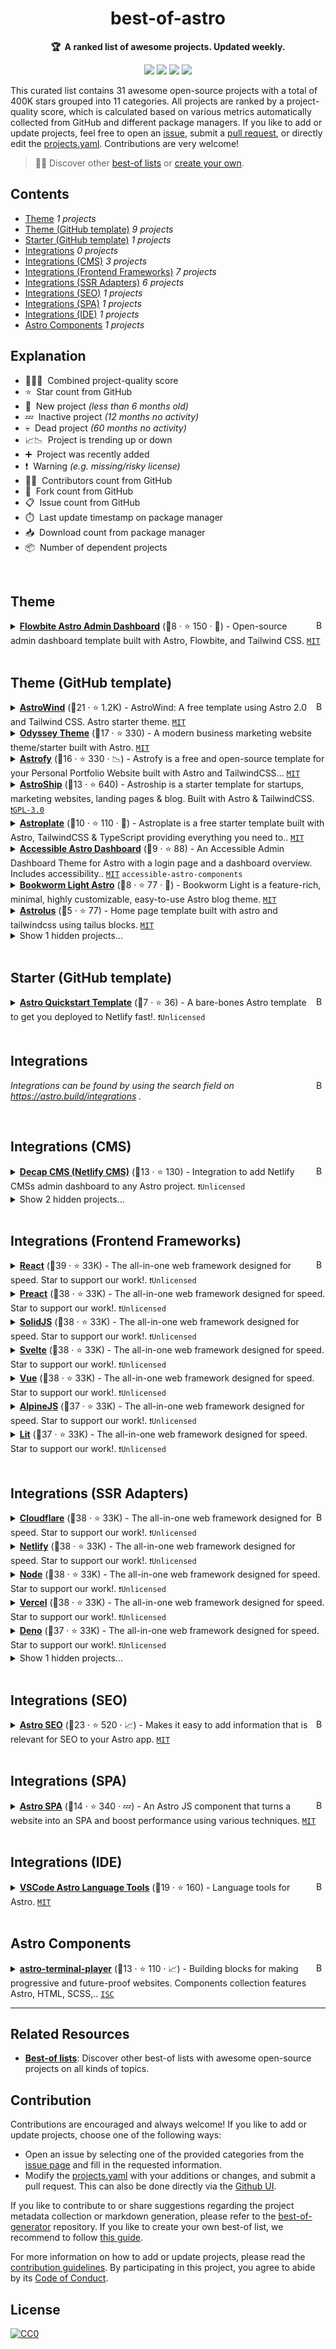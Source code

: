 <!-- markdownlint-disable -->
<h1 align="center">
    best-of-astro
    <br>
</h1>

<p align="center">
    <strong>🏆&nbsp; A ranked list of awesome projects. Updated weekly.</strong>
</p>

<p align="center">
    <a href="https://best-of.org" title="Best-of Badge"><img src="http://bit.ly/3o3EHNN"></a>
    <a href="#Contents" title="Project Count"><img src="https://img.shields.io/badge/projects-31-blue.svg?color=5ac4bf"></a>
    <a href="#Contribution" title="Contributions are welcome"><img src="https://img.shields.io/badge/contributions-welcome-green.svg"></a>
    <a href="https://github.com/fkromer/best-of-astro/releases" title="Best-of Updates"><img src="https://img.shields.io/github/release-date/fkromer/best-of-astro?color=green&label=updated"></a>
</p>

This curated list contains 31 awesome open-source projects with a total of 400K stars grouped into 11 categories. All projects are ranked by a project-quality score, which is calculated based on various metrics automatically collected from GitHub and different package managers. If you like to add or update projects, feel free to open an [issue](https://github.com/fkromer/best-of-astro/issues/new/choose), submit a [pull request](https://github.com/fkromer/best-of-astro/pulls), or directly edit the [projects.yaml](https://github.com/fkromer/best-of-astro/edit/main/projects.yaml). Contributions are very welcome!

> 🧙‍♂️  Discover other [best-of lists](https://best-of.org) or [create your own](https://github.com/best-of-lists/best-of/blob/main/create-best-of-list.md).

## Contents

- [Theme](#theme) _1 projects_
- [Theme (GitHub template)](#theme-github-template) _9 projects_
- [Starter (GitHub template)](#starter-github-template) _1 projects_
- [Integrations](#integrations) _0 projects_
- [Integrations (CMS)](#integrations-cms) _3 projects_
- [Integrations (Frontend Frameworks)](#integrations-frontend-frameworks) _7 projects_
- [Integrations (SSR Adapters)](#integrations-ssr-adapters) _6 projects_
- [Integrations (SEO)](#integrations-seo) _1 projects_
- [Integrations (SPA)](#integrations-spa) _1 projects_
- [Integrations (IDE)](#integrations-ide) _1 projects_
- [Astro Components](#astro-components) _1 projects_

## Explanation
- 🥇🥈🥉&nbsp; Combined project-quality score
- ⭐️&nbsp; Star count from GitHub
- 🐣&nbsp; New project _(less than 6 months old)_
- 💤&nbsp; Inactive project _(12 months no activity)_
- 💀&nbsp; Dead project _(60 months no activity)_
- 📈📉&nbsp; Project is trending up or down
- ➕&nbsp; Project was recently added
- ❗️&nbsp; Warning _(e.g. missing/risky license)_
- 👨‍💻&nbsp; Contributors count from GitHub
- 🔀&nbsp; Fork count from GitHub
- 📋&nbsp; Issue count from GitHub
- ⏱️&nbsp; Last update timestamp on package manager
- 📥&nbsp; Download count from package manager
- 📦&nbsp; Number of dependent projects

<br>

## Theme

<a href="#contents"><img align="right" width="15" height="15" src="https://git.io/JtehR" alt="Back to top"></a>

<details><summary><b><a href="https://github.com/themesberg/flowbite-astro-admin-dashboard">Flowbite Astro Admin Dashboard</a></b> (🥇8 ·  ⭐ 150 · 🐣) - Open-source admin dashboard template built with Astro, Flowbite, and Tailwind CSS. <code><a href="http://bit.ly/34MBwT8">MIT</a></code></summary>

- [GitHub](https://github.com/themesberg/flowbite-astro-admin-dashboard) (👨‍💻 2 · 🔀 36 · 📋 4 - 25% open · ⏱️ 12.04.2023):

	```
	git clone https://github.com/themesberg/flowbite-astro-admin-dashboard
	```
</details>
<br>

## Theme (GitHub template)

<a href="#contents"><img align="right" width="15" height="15" src="https://git.io/JtehR" alt="Back to top"></a>

<details><summary><b><a href="https://github.com/onwidget/astrowind">AstroWind</a></b> (🥇21 ·  ⭐ 1.2K) - AstroWind: A free template using Astro 2.0 and Tailwind CSS. Astro starter theme. <code><a href="http://bit.ly/34MBwT8">MIT</a></code></summary>

- [GitHub](https://github.com/onwidget/astrowind) (👨‍💻 27 · 🔀 290 · 📋 62 - 1% open · ⏱️ 22.08.2023):

	```
	git clone https://github.com/onwidget/astrowind
	```
</details>
<details><summary><b><a href="https://github.com/littlesticks/odyssey-theme">Odyssey Theme</a></b> (🥈17 ·  ⭐ 330) - A modern business marketing website theme/starter built with Astro. <code><a href="http://bit.ly/34MBwT8">MIT</a></code></summary>

- [GitHub](https://github.com/littlesticks/odyssey-theme) (👨‍💻 3 · 🔀 84 · 📦 330 · 📋 21 - 23% open · ⏱️ 02.05.2023):

	```
	git clone https://github.com/littlesticks/odyssey-theme
	```
</details>
<details><summary><b><a href="https://github.com/manuelernestog/astrofy">Astrofy</a></b> (🥈16 ·  ⭐ 330 · 📉) - Astrofy is a free and open-source template for your Personal Portfolio Website built with Astro and TailwindCSS... <code><a href="http://bit.ly/34MBwT8">MIT</a></code></summary>

- [GitHub](https://github.com/manuelernestog/astrofy) (👨‍💻 13 · 🔀 110 · 📋 15 - 20% open · ⏱️ 10.07.2023):

	```
	git clone https://github.com/manuelernestog/astrofy
	```
</details>
<details><summary><b><a href="https://github.com/surjithctly/astroship">AstroShip</a></b> (🥈13 ·  ⭐ 640) - Astroship is a starter template for startups, marketing websites, landing pages & blog. Built with Astro & TailwindCSS. <code><a href="http://bit.ly/2M0xdwT">❗️GPL-3.0</a></code></summary>

- [GitHub](https://github.com/surjithctly/astroship) (👨‍💻 9 · 🔀 140 · 📋 16 - 12% open · ⏱️ 10.08.2023):

	```
	git clone https://github.com/surjithctly/astroship
	```
</details>
<details><summary><b><a href="https://github.com/zeon-studio/astroplate">Astroplate</a></b> (🥉10 ·  ⭐ 110 · 🐣) - Astroplate is a free starter template built with Astro, TailwindCSS & TypeScript providing everything you need to.. <code><a href="http://bit.ly/34MBwT8">MIT</a></code></summary>

- [GitHub](https://github.com/zeon-studio/astroplate) (👨‍💻 4 · 🔀 29 · 📋 6 - 16% open · ⏱️ 19.08.2023):

	```
	git clone https://github.com/zeon-studio/astroplate
	```
</details>
<details><summary><b><a href="https://github.com/markteekman/accessible-astro-dashboard">Accessible Astro Dashboard</a></b> (🥉9 ·  ⭐ 88) - An Accessible Admin Dashboard Theme for Astro with a login page and a dashboard overview. Includes accessibility.. <code><a href="http://bit.ly/34MBwT8">MIT</a></code> <code>accessible-astro-components</code></summary>

- [GitHub](https://github.com/markteekman/accessible-astro-dashboard) (👨‍💻 2 · 🔀 17 · ⏱️ 29.03.2023):

	```
	git clone https://github.com/markteekman/accessible-astro-dashboard
	```
</details>
<details><summary><b><a href="https://github.com/themefisher/bookworm-light-astro">Bookworm Light Astro</a></b> (🥉8 ·  ⭐ 77 · 🐣) - Bookworm Light is a feature-rich, minimal, highly customizable, easy-to-use Astro blog theme. <code><a href="http://bit.ly/34MBwT8">MIT</a></code></summary>

- [GitHub](https://github.com/themefisher/bookworm-light-astro) (👨‍💻 6 · 🔀 23 · 📋 6 - 50% open · ⏱️ 19.08.2023):

	```
	git clone https://github.com/themefisher/bookworm-light-astro
	```
</details>
<details><summary><b><a href="https://github.com/Tailus-UI/astro-theme">Astrolus</a></b> (🥉5 ·  ⭐ 77) - Home page template built with astro and tailwindcss using tailus blocks. <code><a href="http://bit.ly/34MBwT8">MIT</a></code></summary>

- [GitHub](https://github.com/Tailus-UI/astro-theme) (👨‍💻 2 · 🔀 28 · ⏱️ 31.03.2023):

	```
	git clone https://github.com/Tailus-UI/astro-theme
	```
</details>
<details><summary>Show 1 hidden projects...</summary>

- <b><a href="https://github.com/advanced-astro/astro-docs-template">Astro Starter Kit - Docs Site</a></b> (🥉3 ·  ⭐ 17) - The Advanced Astro 2.0 Docs Template. <code>❗Unlicensed</code>
</details>
<br>

## Starter (GitHub template)

<a href="#contents"><img align="right" width="15" height="15" src="https://git.io/JtehR" alt="Back to top"></a>

<details><summary><b><a href="https://github.com/netlify-templates/astro-quickstart">Astro Quickstart Template</a></b> (🥇7 ·  ⭐ 36) - A bare-bones Astro template to get you deployed to Netlify fast!. <code>❗Unlicensed</code></summary>

- [GitHub](https://github.com/netlify-templates/astro-quickstart) (👨‍💻 5 · 🔀 32 · 📋 3 - 66% open · ⏱️ 21.08.2023):

	```
	git clone https://github.com/netlify-templates/astro-quickstart
	```
</details>
<br>

## Integrations

<a href="#contents"><img align="right" width="15" height="15" src="https://git.io/JtehR" alt="Back to top"></a>

_Integrations can be found by using the search field on https://astro.build/integrations ._

<br>

## Integrations (CMS)

<a href="#contents"><img align="right" width="15" height="15" src="https://git.io/JtehR" alt="Back to top"></a>

<details><summary><b><a href="https://github.com/delucis/astro-netlify-cms">Decap CMS (Netlify CMS)</a></b> (🥉13 ·  ⭐ 130) - Integration to add Netlify CMSs admin dashboard to any Astro project. <code>❗Unlicensed</code></summary>

- [GitHub](https://github.com/delucis/astro-netlify-cms) (👨‍💻 6 · 🔀 18 · 📦 420 · 📋 27 - 33% open · ⏱️ 11.07.2023):

	```
	git clone https://github.com/delucis/astro-netlify-cms
	```
</details>
<details><summary>Show 2 hidden projects...</summary>

- <b><a href="https://github.com/storyblok/storyblok-astro">Storyblok</a></b> (🥇16 ·  ⭐ 72) -  <code>❗Unlicensed</code>
- <b><a href="https://github.com/ajsummerfield/contentful-astro">Contentful</a></b> (🥉3 · 🐣) -  <code>❗Unlicensed</code>
</details>
<br>

## Integrations (Frontend Frameworks)

<a href="#contents"><img align="right" width="15" height="15" src="https://git.io/JtehR" alt="Back to top"></a>

<details><summary><b><a href="https://github.com/withastro/astro">React</a></b> (🥇39 ·  ⭐ 33K) - The all-in-one web framework designed for speed. Star to support our work!. <code>❗Unlicensed</code></summary>

- [GitHub](https://github.com/withastro/astro) (👨‍💻 580 · 🔀 1.7K · 📦 55K · 📋 3.1K - 3% open · ⏱️ 24.08.2023):

	```
	git clone https://github.com/withastro/astro
	```
- [npm](https://www.npmjs.com/package/@astrojs/react) (📥 160K / month):
	```
	npm install @astrojs/react
	```
</details>
<details><summary><b><a href="https://github.com/withastro/astro">Preact</a></b> (🥈38 ·  ⭐ 33K) - The all-in-one web framework designed for speed. Star to support our work!. <code>❗Unlicensed</code></summary>

- [GitHub](https://github.com/withastro/astro) (👨‍💻 580 · 🔀 1.7K · 📦 55K · 📋 3.1K - 3% open · ⏱️ 24.08.2023):

	```
	git clone https://github.com/withastro/astro
	```
- [npm](https://www.npmjs.com/package/@astrojs/preact) (📥 23K / month):
	```
	npm install @astrojs/preact
	```
</details>
<details><summary><b><a href="https://github.com/withastro/astro">SolidJS</a></b> (🥈38 ·  ⭐ 33K) - The all-in-one web framework designed for speed. Star to support our work!. <code>❗Unlicensed</code></summary>

- [GitHub](https://github.com/withastro/astro) (👨‍💻 580 · 🔀 1.7K · 📦 55K · 📋 3.1K - 3% open · ⏱️ 24.08.2023):

	```
	git clone https://github.com/withastro/astro
	```
- [npm](https://www.npmjs.com/package/@astrojs/solid-js) (📥 21K / month):
	```
	npm install @astrojs/solid-js
	```
</details>
<details><summary><b><a href="https://github.com/withastro/astro">Svelte</a></b> (🥈38 ·  ⭐ 33K) - The all-in-one web framework designed for speed. Star to support our work!. <code>❗Unlicensed</code></summary>

- [GitHub](https://github.com/withastro/astro) (👨‍💻 580 · 🔀 1.7K · 📦 55K · 📋 3.1K - 3% open · ⏱️ 24.08.2023):

	```
	git clone https://github.com/withastro/astro
	```
- [npm](https://www.npmjs.com/package/@astrojs/svelte) (📥 36K / month):
	```
	npm install @astrojs/svelte
	```
</details>
<details><summary><b><a href="https://github.com/withastro/astro">Vue</a></b> (🥈38 ·  ⭐ 33K) - The all-in-one web framework designed for speed. Star to support our work!. <code>❗Unlicensed</code></summary>

- [GitHub](https://github.com/withastro/astro) (👨‍💻 580 · 🔀 1.7K · 📦 55K · 📋 3.1K - 3% open · ⏱️ 24.08.2023):

	```
	git clone https://github.com/withastro/astro
	```
- [npm](https://www.npmjs.com/package/@astrojs/vue) (📥 45K / month):
	```
	npm install @astrojs/vue
	```
</details>
<details><summary><b><a href="https://github.com/withastro/astro">AlpineJS</a></b> (🥉37 ·  ⭐ 33K) - The all-in-one web framework designed for speed. Star to support our work!. <code>❗Unlicensed</code></summary>

- [GitHub](https://github.com/withastro/astro) (👨‍💻 580 · 🔀 1.7K · 📦 55K · 📋 3.1K - 3% open · ⏱️ 24.08.2023):

	```
	git clone https://github.com/withastro/astro
	```
- [npm](https://www.npmjs.com/package/@astrojs/alpinejs) (📥 5.1K / month):
	```
	npm install @astrojs/alpinejs
	```
</details>
<details><summary><b><a href="https://github.com/withastro/astro">Lit</a></b> (🥉37 ·  ⭐ 33K) - The all-in-one web framework designed for speed. Star to support our work!. <code>❗Unlicensed</code></summary>

- [GitHub](https://github.com/withastro/astro) (👨‍💻 580 · 🔀 1.7K · 📦 55K · 📋 3.1K - 3% open · ⏱️ 24.08.2023):

	```
	git clone https://github.com/withastro/astro
	```
- [npm](https://www.npmjs.com/package/@astrojs/lit) (📥 7.7K / month):
	```
	npm install @astrojs/lit
	```
</details>
<br>

## Integrations (SSR Adapters)

<a href="#contents"><img align="right" width="15" height="15" src="https://git.io/JtehR" alt="Back to top"></a>

<details><summary><b><a href="https://github.com/withastro/astro">Cloudflare</a></b> (🥇38 ·  ⭐ 33K) - The all-in-one web framework designed for speed. Star to support our work!. <code>❗Unlicensed</code></summary>

- [GitHub](https://github.com/withastro/astro) (👨‍💻 580 · 🔀 1.7K · 📦 55K · 📋 3.1K - 3% open · ⏱️ 24.08.2023):

	```
	git clone https://github.com/withastro/astro
	```
- [npm](https://www.npmjs.com/package/@astrojs/cloudflare) (📥 26K / month):
	```
	npm install @astrojs/cloudflare
	```
</details>
<details><summary><b><a href="https://github.com/withastro/astro">Netlify</a></b> (🥇38 ·  ⭐ 33K) - The all-in-one web framework designed for speed. Star to support our work!. <code>❗Unlicensed</code></summary>

- [GitHub](https://github.com/withastro/astro) (👨‍💻 580 · 🔀 1.7K · 📦 55K · 📋 3.1K - 3% open · ⏱️ 24.08.2023):

	```
	git clone https://github.com/withastro/astro
	```
- [npm](https://www.npmjs.com/package/@astrojs/netlify) (📥 16K / month):
	```
	npm install @astrojs/netlify
	```
</details>
<details><summary><b><a href="https://github.com/withastro/astro">Node</a></b> (🥇38 ·  ⭐ 33K) - The all-in-one web framework designed for speed. Star to support our work!. <code>❗Unlicensed</code></summary>

- [GitHub](https://github.com/withastro/astro) (👨‍💻 580 · 🔀 1.7K · 📦 55K · 📋 3.1K - 3% open · ⏱️ 24.08.2023):

	```
	git clone https://github.com/withastro/astro
	```
- [npm](https://www.npmjs.com/package/@astrojs/node) (📥 48K / month):
	```
	npm install @astrojs/node
	```
</details>
<details><summary><b><a href="https://github.com/withastro/astro">Vercel</a></b> (🥇38 ·  ⭐ 33K) - The all-in-one web framework designed for speed. Star to support our work!. <code>❗Unlicensed</code></summary>

- [GitHub](https://github.com/withastro/astro) (👨‍💻 580 · 🔀 1.7K · 📦 55K · 📋 3.1K - 3% open · ⏱️ 24.08.2023):

	```
	git clone https://github.com/withastro/astro
	```
- [npm](https://www.npmjs.com/package/@astrojs/vercel) (📥 30K / month):
	```
	npm install @astrojs/vercel
	```
</details>
<details><summary><b><a href="https://github.com/withastro/astro">Deno</a></b> (🥉37 ·  ⭐ 33K) - The all-in-one web framework designed for speed. Star to support our work!. <code>❗Unlicensed</code></summary>

- [GitHub](https://github.com/withastro/astro) (👨‍💻 580 · 🔀 1.7K · 📦 55K · 📋 3.1K - 3% open · ⏱️ 24.08.2023):

	```
	git clone https://github.com/withastro/astro
	```
- [npm](https://www.npmjs.com/package/@astrojs/deno) (📥 3.3K / month):
	```
	npm install @astrojs/deno
	```
</details>
<details><summary>Show 1 hidden projects...</summary>

- <b><a href="https://github.com/thepassle/astro-firebase">Firebase</a></b> (🥉3 ·  ⭐ 14 · 💤) -  <code>❗Unlicensed</code>
</details>
<br>

## Integrations (SEO)

<a href="#contents"><img align="right" width="15" height="15" src="https://git.io/JtehR" alt="Back to top"></a>

<details><summary><b><a href="https://github.com/jonasmerlin/astro-seo">Astro SEO</a></b> (🥇23 ·  ⭐ 520 · 📈) - Makes it easy to add information that is relevant for SEO to your Astro app. <code><a href="http://bit.ly/34MBwT8">MIT</a></code></summary>

- [GitHub](https://github.com/jonasmerlin/astro-seo) (👨‍💻 22 · 🔀 34 · 📦 1.9K · 📋 27 - 22% open · ⏱️ 21.08.2023):

	```
	git clone https://github.com/jonasmerlin/astro-seo
	```
</details>
<br>

## Integrations (SPA)

<a href="#contents"><img align="right" width="15" height="15" src="https://git.io/JtehR" alt="Back to top"></a>

<details><summary><b><a href="https://github.com/RafidMuhymin/astro-spa">Astro SPA</a></b> (🥇14 ·  ⭐ 340 · 💤) - An Astro JS component that turns a website into an SPA and boost performance using various techniques. <code><a href="http://bit.ly/34MBwT8">MIT</a></code></summary>

- [GitHub](https://github.com/RafidMuhymin/astro-spa) (👨‍💻 2 · 🔀 12 · 📦 84 · 📋 7 - 57% open · ⏱️ 19.04.2022):

	```
	git clone https://github.com/RafidMuhymin/astro-spa
	```
</details>
<br>

## Integrations (IDE)

<a href="#contents"><img align="right" width="15" height="15" src="https://git.io/JtehR" alt="Back to top"></a>

<details><summary><b><a href="https://github.com/withastro/language-tools">VSCode Astro Language Tools</a></b> (🥇19 ·  ⭐ 160) - Language tools for Astro. <code><a href="http://bit.ly/34MBwT8">MIT</a></code></summary>

- [GitHub](https://github.com/withastro/language-tools) (👨‍💻 26 · 🔀 29 · 📦 2 · 📋 250 - 10% open · ⏱️ 24.08.2023):

	```
	git clone https://github.com/withastro/language-tools
	```
</details>
<br>

## Astro Components

<a href="#contents"><img align="right" width="15" height="15" src="https://git.io/JtehR" alt="Back to top"></a>

<details><summary><b><a href="https://github.com/JulianCataldo/web-garden">astro-terminal-player</a></b> (🥇13 ·  ⭐ 110 · 📈) - Building blocks for making progressive and future-proof websites. Components collection features Astro, HTML, SCSS,.. <code><a href="http://bit.ly/3hkKRql">ISC</a></code></summary>

- [GitHub](https://github.com/JulianCataldo/web-garden) (👨‍💻 5 · 🔀 12 · 📦 44 · 📋 20 - 60% open · ⏱️ 18.04.2023):

	```
	git clone https://github.com/JulianCataldo/web-garden
	```
- [npm](https://www.npmjs.com/package/astro-terminal-player) (📥 54 / month):
	```
	npm install astro-terminal-player
	```
</details>

---

## Related Resources

- [**Best-of lists**](https://best-of.org): Discover other best-of lists with awesome open-source projects on all kinds of topics.

## Contribution

Contributions are encouraged and always welcome! If you like to add or update projects, choose one of the following ways:

- Open an issue by selecting one of the provided categories from the [issue page](https://github.com/fkromer/best-of-astro/issues/new/choose) and fill in the requested information.
- Modify the [projects.yaml](https://github.com/fkromer/best-of-astro/blob/main/projects.yaml) with your additions or changes, and submit a pull request. This can also be done directly via the [Github UI](https://github.com/fkromer/best-of-astro/edit/main/projects.yaml).

If you like to contribute to or share suggestions regarding the project metadata collection or markdown generation, please refer to the [best-of-generator](https://github.com/best-of-lists/best-of-generator) repository. If you like to create your own best-of list, we recommend to follow [this guide](https://github.com/best-of-lists/best-of/blob/main/create-best-of-list.md).

For more information on how to add or update projects, please read the [contribution guidelines](https://github.com/fkromer/best-of-astro/blob/main/CONTRIBUTING.md). By participating in this project, you agree to abide by its [Code of Conduct](https://github.com/fkromer/best-of-astro/blob/main/.github/CODE_OF_CONDUCT.md).

## License

[![CC0](https://mirrors.creativecommons.org/presskit/buttons/88x31/svg/by-sa.svg)](https://creativecommons.org/licenses/by-sa/4.0/)
